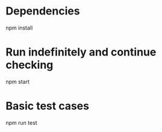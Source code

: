 # Dependencies
npm install

# Run indefinitely and continue checking
npm start

# Basic test cases
npm run test
